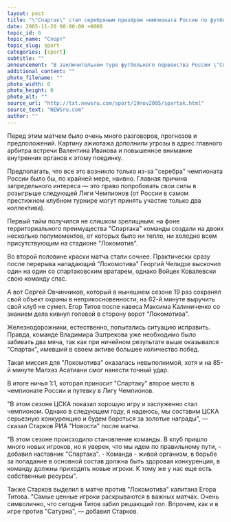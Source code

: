 ```yaml
---
layout: post
title: "\"Спартак\" стал серебряным призёром чемпионата России по футболу"
date: 2005-11-20 00:00:00 +0000
topic_id: 6
topic_name: "Спорт"
topic_slug: sport
categories: [sport]
subtitle: ""
announcement: "В заключительном туре футбольного первенства России \"Спартак\" сыграл в Черкизове с \"Локомотивом\" вничью и стал обладателем серебряного комплекта наград."
additional_content: ""
photo_filename: ""
photo_width: 0
photo_height: 0
photo_alt: ""
source_url: "http://txt.newsru.com/sport/19nov2005/spartak.html"
source_text: "NEWSru.com"
author: ""
---
```

Перед этим матчем было очень много разговоров, прогнозов и предположений. Картину ажиотажа дополнили угрозы в адрес главного арбитра встречи Валентина Иванова и повышенное внимание внутренних органов к этому поединку.

Предполагать, что все это возникло только из-за "серебра" чемпионата России было бы, по крайней мере, наивно. Главная причина запредельного интереса &mdash; это право попробовать свои силы в розыгрыше следующей Лиги Чемпионов (от России в самом престижном клубном турнире могут принять участие только два коллектива).

Первый тайм получился не слишком зрелищным: на фоне территориального преимущества "Спартака" команды создали на двоих несколько полумоментов, от которых было ни тепло, ни холодно всем присутствующим на стадионе "Локомотив".

Во второй половине краски матча стали сочнее. Практически сразу после перерыва нападающий "Локомотива" Георгий Челидзе выскочил один на один со спартаковским вратарем, однако Войцех Ковалевски свою команду спас.

А вот Сергей Овчинников, который в нынешнем сезоне 19 раз сохранял свой объект охраны в неприкосновенности, на 62-й минуте выручить свой клуб не сумел. Егор Титов после навеса Максима Калиниченко со знанием дела кивнул головой в сторону ворот "Локомотива".

Железнодорожники, естественно, попытались ситуацию исправить. Правда, команде Владимира Эштрекова уже необходимо было забивать два мяча, так как при ничейном результате выше оказывался "Спартак", имевший в своем активе большее количество побед.

Такая миссия для "Локомотива" оказалась невыполнимой, хотя и на 85-й минуте Малхаз Асатиани смог нанести точный удар.

В итоге ничья 1:1, которая приносит "Спартаку" второе место в чемпионате России и путевку в Лигу Чемпионов.

"В этом сезоне ЦСКА показал хорошую игру и заслуженно стал чемпионом. Однако в следующем году, я надеюсь, мы составим ЦСКА серьезную конкуренцию и будем бороться за золотые награды", &mdash; сказал Старков РИА "Новости" после матча.

"В этом сезоне происходило становление команды. В клуб пришло много новых игроков, но я уверен, что мы идем по правильному пути, - добавил наставник "Спартака". - Команда - живой организм, в борьбе за попадание в основной состав должна быть здоровая конкуренция, в команду должны приходить новые игроки. К тому же у нас еще есть собственные ресурсы".

Также Старков выделил в матче против "Локомотива" капитана Егора Титова. "Самые ценные игроки раскрываются в важных матчах. Очень символично, что сегодня Титов забил решающий гол. Впрочем, как и в игре против "Сатурна", &mdash; добавил Старков.

